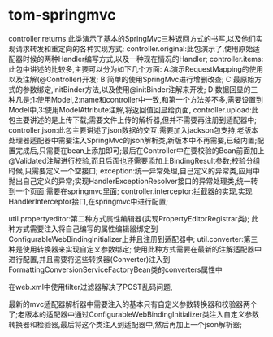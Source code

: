 # tom-springmvc
controller.returns:此类演示了基本的SpringMvc三种返回方式的书写,以及他们实现请求转发和重定向的各种实现方式;
controller.original:此包演示了,使用原始适配器时候的两种Handler编写方式,以及一种现在情况的Handler;
controller.items:此包中讲述的比较多,主要可以分为如下几个方面:
	A:演示RequestMapping的使用以及注解(@Controller)开发;
	B:简单的使用SpringMvc进行增删改查;
	C:最原始方式的参数绑定,initBinder方法,以及使用@initBinder注解来开发;
	D:数据回显的三种凡是;1:使用Model,2:name和controller中一致,和第一个方法差不多,需要设置到Model中,3:使用ModelAttribute注解,将返回值回显给页面,
controller.upload:此包主要讲述的是上传下载;需要文件上传的解析器,但并不需要再注册到适配器中;
controller.json:此包主要讲述了json数据的交互,需要加入jackson包支持,老版本处理器适配器中需要注入SpringMvc的json解析类,新版本中不再需要,已经内置;配置完成后,只需要在bean上添加即可;最后在Controller中在要校验的Bean前面加上@Validated注解进行校验,而且后面也还需要添加上BindingResult参数;校验分组时候,只需要定义一个空接口;
exception:统一异常处理,自己定义的异常类,应用中抛出自己定义的异常;实现HandlerExceptionResolver接口的异常处理类,统一转到一个页面;需要在springmvc里面;
controller.interceptor:拦截器的实现,实现HandlerInterceptor接口,在springmvc中进行配置;

util.propertyeditor:第二种方式属性编辑器(实现PropertyEditorRegistrar类);
	此种方式需要注入将自己编写的属性编辑器绑定到ConfigurableWebBindingInitializer上并且注册到适配器中;
util.converter:第三种是使用转换器来实现自定义参数绑定;
	使用此种方式需要在最新的注解适配器中进行配置,并且需要将这些转换器(Converter)注入到FormattingConversionServiceFactoryBean类的converters属性中
	
在web.xml中使用filter过滤器解决了POST乱码问题,


最新的mvc适配器解析器中需要注入的基本只有自定义参数转换器和校验器两个了;老版本的适配器中通过ConfigurableWebBindingInitializer类注入自定义参数转换器和检验器,最后将这个类注入到适配器中,然后再加上一个json解析器;